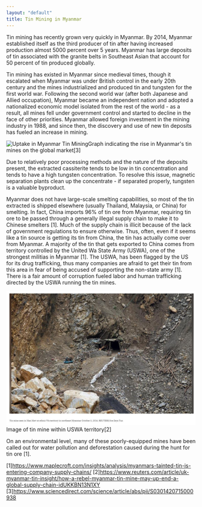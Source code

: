 ```yaml
---
layout: "default"
title: Tin Mining in Myanmar
---
```

Tin mining has recently grown very quickly in Myanmar. By 2014, Myanmar established itself as the third producer of tin after having increased production almost 5000 percent over 5 years. Myanmar has large deposits of tin associated with the granite belts in Southeast Asian that account for 50 percent of tin produced globally. 

Tin mining has existed in Myanmar since medieval times, though it escalated when Myanmar was under British control in the early 20th century and the mines industrialized and produced tin and tungsten for the first world war. Following the second world war (after both Japanese and Allied occupation), Myanmar became an independent nation and adopted a nationalized economic model isolated from the rest of the world - as a result, all mines fell under government control and started to decline in the face of other  priorities. Myanmar allowed foreign investment in the mining industry in 1988, and since then, the discovery and use of new tin deposits has fueled an increase in mining. 

![Uptake in Myanmar Tin Mining](images/myanmarstats.jpg)Graph indicating the rise in Myanmar's tin mines on the global market[3]

Due to relatively poor processing methods and the nature of the deposits present, the extracted cassiterite tends to be low in tin concentration and tends to have a high tungsten concentration. To resolve this issue, magnetic separation plants clean up the concentrate - if separated properly, tungsten is a valuable byproduct.

Myanmar does not have large-scale smelting capabilities, so most of the tin extracted is shipped elsewhere (usually Thailand, Malaysia, or China) for smelting. In fact, China imports 96% of tin ore from Myanmar, requiring tin ore to be passed through a generally illegal supply chain to make it to Chinese smelters [1]. Much of the supply chain is illicit because of the lack of government regulations to ensure otherwise. Thus, often, even if it seems like a tin source is getting its tin from China, the tin has actually come over from Myanmar. A majority of the tin that gets exported to China comes from territory controlled by the United Wa State Army (USWA), one of the strongest militias in Myanmar [1]. The USWA, has been flagged by the US for its drug trafficking, thus many companies are afraid to get their tin from this area in fear of being accused of supporting the non-state army [1]. There is a fair amount of corruption fueled labor and human trafficking directed by the USWA running the tin mines.

![USWA territory mine](images/myanmine.jpg) Image of tin mine within USWA territory[2]

On an environmental level, many of these poorly-equipped mines have been called out for water pollution and deforestation caused during the hunt for tin ore [1].

[1]https://www.maplecroft.com/insights/analysis/myanmars-tainted-tin-is-entering-company-supply-chains/
[2]https://www.reuters.com/article/uk-myanmar-tin-insight/how-a-rebel-myanmar-tin-mine-may-up-end-a-global-supply-chain-idUKKBN13N1XY
[3]https://www.sciencedirect.com/science/article/abs/pii/S0301420715000938
